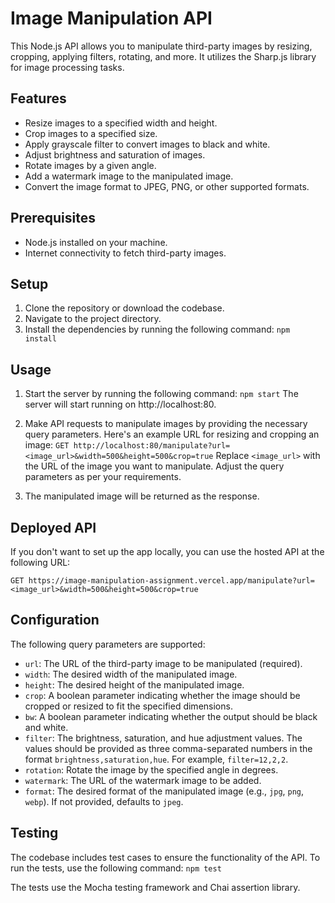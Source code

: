 # Image Manipulation API

This Node.js API allows you to manipulate third-party images by resizing, cropping, applying filters, rotating, and more. It utilizes the Sharp.js library for image processing tasks.

## Features

- Resize images to a specified width and height.
- Crop images to a specified size.
- Apply grayscale filter to convert images to black and white.
- Adjust brightness and saturation of images.
- Rotate images by a given angle.
- Add a watermark image to the manipulated image.
- Convert the image format to JPEG, PNG, or other supported formats.

## Prerequisites

- Node.js installed on your machine.
- Internet connectivity to fetch third-party images.

## Setup

1. Clone the repository or download the codebase.
2. Navigate to the project directory.
3. Install the dependencies by running the following command:
`npm install`


## Usage

1. Start the server by running the following command:
`npm start`
The server will start running on http://localhost:80.

2. Make API requests to manipulate images by providing the necessary query parameters. Here's an example URL for resizing and cropping an image:
`GET http://localhost:80/manipulate?url=<image_url>&width=500&height=500&crop=true`
Replace `<image_url>` with the URL of the image you want to manipulate. Adjust the query parameters as per your requirements.

3. The manipulated image will be returned as the response.

## Deployed API

If you don't want to set up the app locally, you can use the hosted API at the following URL:

`GET https://image-manipulation-assignment.vercel.app/manipulate?url=<image_url>&width=500&height=500&crop=true`

## Configuration

The following query parameters are supported:

- `url`: The URL of the third-party image to be manipulated (required).
- `width`: The desired width of the manipulated image.
- `height`: The desired height of the manipulated image.
- `crop`: A boolean parameter indicating whether the image should be cropped or resized to fit the specified dimensions.
- `bw`: A boolean parameter indicating whether the output should be black and white.
- `filter`: The brightness, saturation, and hue adjustment values. The values should be provided as three comma-separated numbers in the format `brightness,saturation,hue`. For example, `filter=12,2,2`.
- `rotation`: Rotate the image by the specified angle in degrees.
- `watermark`: The URL of the watermark image to be added.
- `format`: The desired format of the manipulated image (e.g., `jpg`, `png`, `webp`). If not provided, defaults to `jpeg`.

## Testing

The codebase includes test cases to ensure the functionality of the API. To run the tests, use the following command:
`npm test`

The tests use the Mocha testing framework and Chai assertion library.

